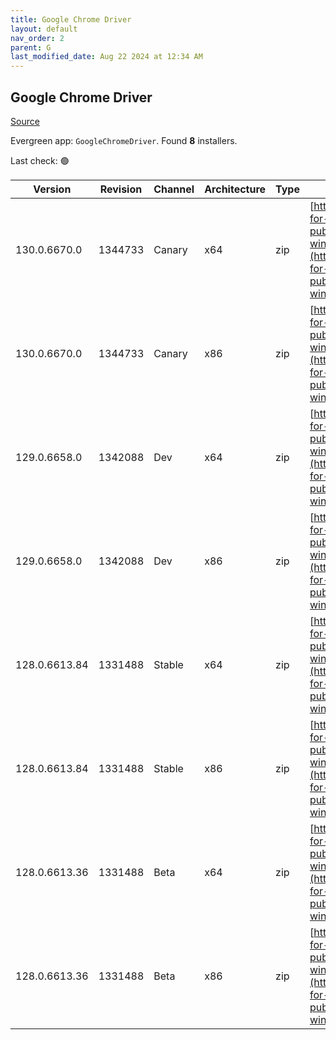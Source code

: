 ```yaml
---
title: Google Chrome Driver
layout: default
nav_order: 2
parent: G
last_modified_date: Aug 22 2024 at 12:34 AM
---
```


## Google Chrome Driver

[Source](https://googlechromelabs.github.io/chrome-for-testing/)

Evergreen app: `GoogleChromeDriver`. Found **8** installers.

Last check: 🟢

| Version       | Revision | Channel | Architecture | Type | URI                                                                                                                                                                                                        |
| ------------- | -------- | ------- | ------------ | ---- | ---------------------------------------------------------------------------------------------------------------------------------------------------------------------------------------------------------- |
| 130.0.6670.0  | 1344733  | Canary  | x64          | zip  | [https://storage.googleapis.com/chrome-for-testing-public/130.0.6670.0/win64/chromedriver-win64.zip](https://storage.googleapis.com/chrome-for-testing-public/130.0.6670.0/win64/chromedriver-win64.zip)   |
| 130.0.6670.0  | 1344733  | Canary  | x86          | zip  | [https://storage.googleapis.com/chrome-for-testing-public/130.0.6670.0/win32/chromedriver-win32.zip](https://storage.googleapis.com/chrome-for-testing-public/130.0.6670.0/win32/chromedriver-win32.zip)   |
| 129.0.6658.0  | 1342088  | Dev     | x64          | zip  | [https://storage.googleapis.com/chrome-for-testing-public/129.0.6658.0/win64/chromedriver-win64.zip](https://storage.googleapis.com/chrome-for-testing-public/129.0.6658.0/win64/chromedriver-win64.zip)   |
| 129.0.6658.0  | 1342088  | Dev     | x86          | zip  | [https://storage.googleapis.com/chrome-for-testing-public/129.0.6658.0/win32/chromedriver-win32.zip](https://storage.googleapis.com/chrome-for-testing-public/129.0.6658.0/win32/chromedriver-win32.zip)   |
| 128.0.6613.84 | 1331488  | Stable  | x64          | zip  | [https://storage.googleapis.com/chrome-for-testing-public/128.0.6613.84/win64/chromedriver-win64.zip](https://storage.googleapis.com/chrome-for-testing-public/128.0.6613.84/win64/chromedriver-win64.zip) |
| 128.0.6613.84 | 1331488  | Stable  | x86          | zip  | [https://storage.googleapis.com/chrome-for-testing-public/128.0.6613.84/win32/chromedriver-win32.zip](https://storage.googleapis.com/chrome-for-testing-public/128.0.6613.84/win32/chromedriver-win32.zip) |
| 128.0.6613.36 | 1331488  | Beta    | x64          | zip  | [https://storage.googleapis.com/chrome-for-testing-public/128.0.6613.36/win64/chromedriver-win64.zip](https://storage.googleapis.com/chrome-for-testing-public/128.0.6613.36/win64/chromedriver-win64.zip) |
| 128.0.6613.36 | 1331488  | Beta    | x86          | zip  | [https://storage.googleapis.com/chrome-for-testing-public/128.0.6613.36/win32/chromedriver-win32.zip](https://storage.googleapis.com/chrome-for-testing-public/128.0.6613.36/win32/chromedriver-win32.zip) |
